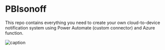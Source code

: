 # PBIsonoff

This repo contains everything you need to create your own cloud-to-device notification system using Power Automate (custom connector) and Azure function.


![caption](https://github.com/JoaoLucindo/PBIsonoff/blob/main/Deck/powerbiscenario.gif?raw=true)
